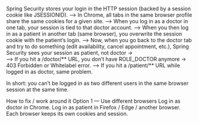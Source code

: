 Spring Security stores your login in the HTTP session (backed by a session cookie like JSESSIONID).
      -->  In Chrome, all tabs in the same browser profile share the same cookies for a given site.
      -->  When you log in as a doctor in one tab, your session is tied to that doctor account.
      -->  When you then log in as a patient in another tab (same browser), you overwrite the session cookie with the patient’s login.
      -->  Now, when you go back to the doctor tab and try to do something (edit availability, cancel appointment, etc.), Spring Security sees your session as patient, not doctor →      
      -->  If you hit a /doctor/** URL, you don’t have ROLE_DOCTOR anymore → 403 Forbidden or Whitelabel error.
      -->  If you hit a /patient/** URL while logged in as doctor, same problem.

In short: you can’t be logged in as two different users in the same browser session at the same time.

How to fix / work around it
Option 1 — Use different browsers
      Log in as doctor in Chrome.
      Log in as patient in Firefox / Edge / another browser.
      Each browser keeps its own cookies and session.
